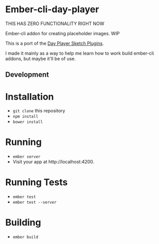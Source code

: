 # Ember-cli-day-player

THIS HAS ZERO FUNCTIONALITY RIGHT NOW

Ember-cli addon for creating placeholder images. WIP

This is a port of the [Day Player Sketch Plugins](https://github.com/tylergaw/day-player).

I made it mainly as a way to help me learn how to work build ember-cli addons,
but maybe it'll be of use.

## Development

# Installation

* `git clone` this repository
* `npm install`
* `bower install`

# Running

* `ember server`
* Visit your app at http://localhost:4200.

# Running Tests

* `ember test`
* `ember test --server`

# Building

* `ember build`
